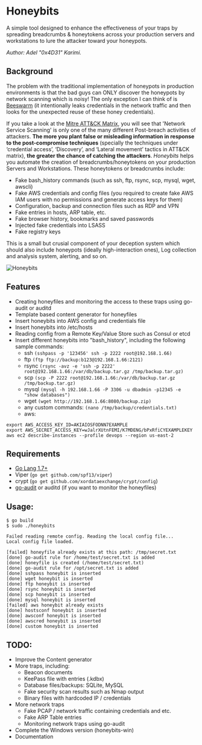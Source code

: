 # Honeybits
A simple tool designed to enhance the effectiveness of your traps by spreading breadcrumbs & honeytokens across your production servers and workstations to lure the attacker toward your honeypots.

_Author: Adel "0x4D31" Karimi._

## Background

The problem with the traditional implementation of honeypots in production environments is that the bad guys can ONLY discover the honeypots by network scanning which is noisy! The only exception I can think of is [Beeswarm](https://github.com/honeynet/beeswarm) (it intentionally leaks credentials in the network traffic and then looks for the unexpected reuse of these honey credentials).

If you take a look at the [Mitre ATT&CK Matrix](https://attack.mitre.org/wiki/Main_Page), you will see that 'Network Service Scanning' is only one of the many different Post-breach activities of attackers. **The more you plant false or misleading information in response to the post-compromise techniques** (specially the techniques under ‘credential access’, ‘Discovery’, and ‘Lateral movement’ tactics in ATT&CK matrix), **the greater the chance of catching the attackers**. _Honeybits_ helps you automate the creation of breadcrumbs/honeytokens on your production Servers and Workstations. These honeytokens or breadcrumbs include:
* Fake bash_history commands (such as ssh, ftp, rsync, scp, mysql, wget, awscli)
* Fake AWS credentials and config files (you required to create fake AWS IAM users with no permissions and generate access keys for them)
* Configuration, backup and connection files such as RDP and VPN
* Fake entries in hosts, ARP table, etc.
* Fake browser history, bookmarks and saved passwords
* Injected fake credentials into LSASS
* Fake registry keys

This is a small but crusial component of your deception system which should also include honeypots (ideally high-interaction ones), Log collection and analysis system, alerting, and so on. 

![Honeybits](https://github.com/0x4D31/honeybits/blob/master/docs/honeybits.png)

## Features
* Creating honeyfiles and monitoring the access to these traps using go-audit or auditd 
* Template based content generator for honeyfiles
* Insert honeybits into AWS config and credentials file
* Insert honeybits into /etc/hosts
* Reading config from a Remote Key/Value Store such as Consul or etcd
* Insert different honeybits into "bash_history", including the following sample commands:
  + ssh
```(sshpass -p '123456' ssh -p 2222 root@192.168.1.66)```
  + ftp
```(ftp ftp://backup:b123@192.168.1.66:2121)```
  + rsync
```(rsync -avz -e 'ssh -p 2222' root@192.168.1.66:/var/db/backup.tar.gz /tmp/backup.tar.gz)```
  + scp
```(scp -P 2222 root@192.168.1.66:/var/db/backup.tar.gz /tmp/backup.tar.gz)```
  + mysql
```(mysql -h 192.168.1.66 -P 3306 -u dbadmin -p12345 -e "show databases")```
  + wget
```(wget http://192.168.1.66:8080/backup.zip)```
  + any custom commands:
```(nano /tmp/backup/credentials.txt)```
  + aws:
```
export AWS_ACCESS_KEY_ID=AKIAIOSFODNN7EXAMPLE
export AWS_SECRET_ACCESS_KEY=wJalrXUtnFEMI/K7MDENG/bPxRfiCYEXAMPLEKEY
aws ec2 describe-instances --profile devops --region us-east-2
```

## Requirements
* [Go Lang 1.7+](https://golang.org/dl/)
* Viper (```go get github.com/spf13/viper```)
* crypt (```go get github.com/xordataexchange/crypt/config```)
* [go-audit](https://github.com/slackhq/go-audit) or auditd (if you want to monitor the honeyfiles)

## Usage:
```
$ go build
$ sudo ./honeybits 

Failed reading remote config. Reading the local config file...
Local config file loaded.

[failed] honeyfile already exists at this path: /tmp/secret.txt
[done] go-audit rule for /home/test/secret.txt is added
[done] honeyfile is created (/home/test/secret.txt)
[done] go-audit rule for /opt/secret.txt is added
[done] sshpass honeybit is inserted
[done] wget honeybit is inserted
[done] ftp honeybit is inserted
[done] rsync honeybit is inserted
[done] scp honeybit is inserted
[done] mysql honeybit is inserted
[failed] aws honeybit already exists
[done] hostsconf honeybit is inserted
[done] awsconf honeybit is inserted
[done] awscred honeybit is inserted
[done] custom honeybit is inserted
```

## TODO:
* Improve the Content generator
* More traps, including:
  + Beacon documents
  + KeePass file with entries (.kdbx)
  + Database files/backups: SQLite, MySQL
  + Fake security scan results such as Nmap output
  + Binary files with hardcoded IP / credentials
* More network traps
  + Fake PCAP / network traffic containing credentials and etc.
  + Fake ARP Table entries
  + Monitoring network traps using go-audit
* Complete the Windows version (honeybits-win)
* Documentation

